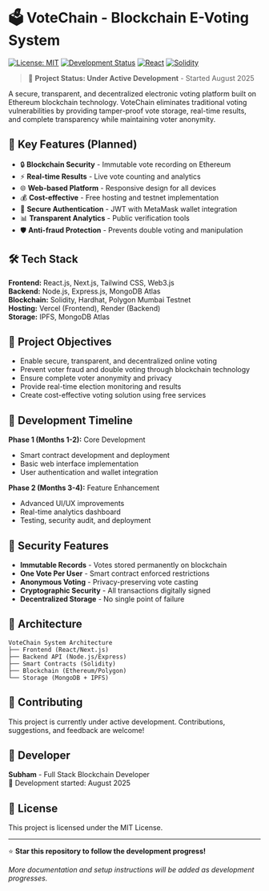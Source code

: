 # 🗳️ VoteChain - Blockchain E-Voting System

[![License: MIT](https://img.shields.io/badge/License-MIT-yellow.svg)](https://opensource.org/licenses/MIT)
[![Development Status](https://img.shields.io/badge/Status-Under%20Development-orange.svg)]()
[![React](https://img.shields.io/badge/React-18.2.0-blue.svg)](https://reactjs.org/)
[![Solidity](https://img.shields.io/badge/Solidity-0.8.19-lightgrey.svg)](https://soliditylang.org/)

> 🚧 **Project Status: Under Active Development** - Started August 2025

A secure, transparent, and decentralized electronic voting platform built on Ethereum blockchain technology. VoteChain eliminates traditional voting vulnerabilities by providing tamper-proof vote storage, real-time results, and complete transparency while maintaining voter anonymity.

## 🌟 Key Features (Planned)

- 🔒 **Blockchain Security** - Immutable vote recording on Ethereum
- ⚡ **Real-time Results** - Live vote counting and analytics
- 🌐 **Web-based Platform** - Responsive design for all devices
- 💰 **Cost-effective** - Free hosting and testnet implementation
- 🔐 **Secure Authentication** - JWT with MetaMask wallet integration
- 📊 **Transparent Analytics** - Public verification tools
- 🛡️ **Anti-fraud Protection** - Prevents double voting and manipulation

## 🛠️ Tech Stack

**Frontend:** React.js, Next.js, Tailwind CSS, Web3.js  
**Backend:** Node.js, Express.js, MongoDB Atlas  
**Blockchain:** Solidity, Hardhat, Polygon Mumbai Testnet  
**Hosting:** Vercel (Frontend), Render (Backend)  
**Storage:** IPFS, MongoDB Atlas

## 🎯 Project Objectives

- Enable secure, transparent, and decentralized online voting
- Prevent voter fraud and double voting through blockchain technology
- Ensure complete voter anonymity and privacy
- Provide real-time election monitoring and results
- Create cost-effective voting solution using free services

## 🚀 Development Timeline

**Phase 1 (Months 1-2):** Core Development
- Smart contract development and deployment
- Basic web interface implementation
- User authentication and wallet integration

**Phase 2 (Months 3-4):** Feature Enhancement
- Advanced UI/UX improvements
- Real-time analytics dashboard
- Testing, security audit, and deployment

## 🔐 Security Features

- **Immutable Records** - Votes stored permanently on blockchain
- **One Vote Per User** - Smart contract enforced restrictions
- **Anonymous Voting** - Privacy-preserving vote casting
- **Cryptographic Security** - All transactions digitally signed
- **Decentralized Storage** - No single point of failure

## 📁 Architecture

```
VoteChain System Architecture
├── Frontend (React/Next.js)
├── Backend API (Node.js/Express)
├── Smart Contracts (Solidity)
├── Blockchain (Ethereum/Polygon)
└── Storage (MongoDB + IPFS)
```

## 🤝 Contributing

This project is currently under active development. Contributions, suggestions, and feedback are welcome!

## 👤 Developer

**Subham** - Full Stack Blockchain Developer  
📅 Development started: August 2025

## 📄 License

This project is licensed under the MIT License.

---

⭐ **Star this repository to follow the development progress!**

*More documentation and setup instructions will be added as development progresses.*
